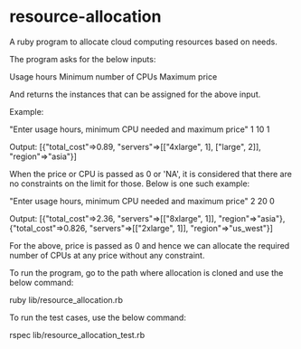 # resource-allocation
A ruby program to allocate cloud computing resources based on needs.

The program asks for the below inputs:

Usage hours
Minimum number of CPUs
Maximum price

And returns the instances that can be assigned for the above input.

Example:

"Enter usage hours, minimum CPU needed and maximum price"
1 10 1

Output:
[{"total_cost"=>0.89, "servers"=>[["4xlarge", 1], ["large", 2]], "region"=>"asia"}]

When the price or CPU is passed as 0 or 'NA', it is considered that there are no constraints on the limit for those. Below is one such example:

"Enter usage hours, minimum CPU needed and maximum price"
2 20 0

Output:
[{"total_cost"=>2.36, "servers"=>[["8xlarge", 1]], "region"=>"asia"}, {"total_cost"=>0.826, "servers"=>[["2xlarge", 1]], "region"=>"us_west"}]

For the above, price is passed as 0 and hence we can allocate the required number of CPUs at any price without any constraint.

To run the program, go to the path where allocation is cloned and use the below command:

ruby lib/resource_allocation.rb

To run the test cases, use the below command:

rspec lib/resource_allocation_test.rb
